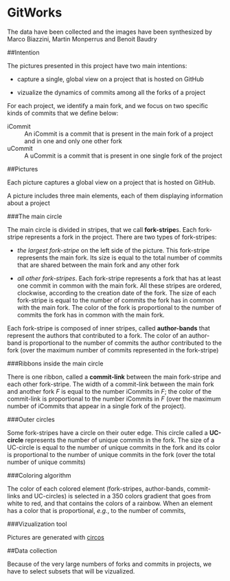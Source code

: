 GitWorks
========

The data have been collected and the images have been synthesized by Marco Biazzini, Martin Monperrus and Benoit Baudry

##Intention

The pictures presented in this project have two main intentions:

* capture a single, global view on a project that is hosted on GitHub

* vizualize the dynamics of commits among all the forks of a project

For each project, we identify a main fork, and we focus on two specific kinds of commits that we define below:

<dl>
  <dt>iCommit</dt>
  <dd>An iCommit is a commit that is present in the main fork of a project and in one and only one other fork</dd>
  <dt>uCommit</dt>
  <dd>A uCommit is a commit that is present in one single fork of the project</dd>
</dl>

##Pictures

Each picture captures a global view on a project that is hosted on GitHub. 

A picture includes three main elements, each of them displaying information about a project

###The main circle 

The main circle is divided in stripes, that we call **fork-stripe**s. Each fork-stripe represents a fork in the project. There are two types of fork-stripes:

* *the largest fork-stripe* on the left side of the picture. This fork-stripe represents the main fork. Its size is equal to the total number of commits that are shared between the main fork and any other fork

* *all other fork-stripes*. Each fork-stripe represents a fork that has at least one commit in common with the main fork. All these stripes are ordered, clockwise, according to the creation date of the fork. The size of each fork-stripe is equal to the number of commits the fork has in common with the main fork. The color of the fork is proportional to the number of commits the fork has in common with the main fork.

Each fork-stripe is composed of inner stripes, called **author-bands** that represent the authors that contributed to a fork. The color of an author-band is proportional to the number of commits the author contributed to the fork (over the maximum number of commits represented in the fork-stripe)

###Ribbons inside the main circle 

There is one ribbon, called a **commit-link** between the main fork-stripe and each other fork-stripe. The width of a commit-link between the main fork and another fork *F* is equal to the number iCommits in *F*; the color of the commit-link is proportional to the number iCommits in *F* (over the maximum number of iCommits that appear in a single fork of the project).

###Outer circles

Some fork-stripes have a circle on their outer edge. This circle called a **UC-circle** represents the number of unique commits in the fork. The size of a UC-circle is equal to the number of unique commits in the fork and its color is proportional to the number of unique commits in the fork (over the total number of unique commits)


###Coloring algorithm

The color of each colored element (fork-stripes, author-bands, commit-links and UC-circles) is selected in a 350 colors gradient that goes from white to red, and that contains the colors of a rainbow. When an element has a color that is proportional, *e.g.*, to the number of commits, 

###Vizualization tool


Pictures are generated with [circos](http://circos.ca/ "Circos")

##Data collection

Because of the very large numbers of forks and commits in projects, we have to select subsets that will be vizualized.


